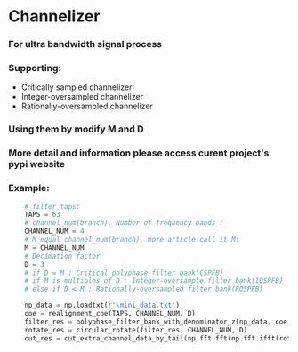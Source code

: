 # Channelizer
### For ultra bandwidth signal process ###
### Supporting: ###
- Critically sampled channelizer
- Integer-oversampled channelizer
- Rationally-oversampled channelizer
### Using them by modify M and D ###
### More detail and information please access curent project's pypi website ###
### Example: ###
```python
    # filter taps:
    TAPS = 63
    # channel_num(branch), Number of frequency bands :
    CHANNEL_NUM = 4
    # M equal channel_num(branch), more article call it M:
    M = CHANNEL_NUM
    # Decimation factor
    D = 3
    # if D = M : Critical polyphase filter bank(CSPFB)
    # if M is multiples of D : Integer-oversample filter bank(IOSPFB)
    # else if D < M : Rationally-oversampled filter bank(ROSPFB)

    np_data = np.loadtxt(r'\mini_data.txt')
    coe = realignment_coe(TAPS, CHANNEL_NUM, D)
    filter_res = polyphase_filter_bank_with_denominator_z(np_data, coe, CHANNEL_NUM, D)
    rotate_res = circular_rotate(filter_res, CHANNEL_NUM, D)
    cut_res = cut_extra_channel_data_by_tail(np.fft.fft(np.fft.ifft(rotate_res, axis=0)), CHANNEL_NUM,D) * D / M
```

